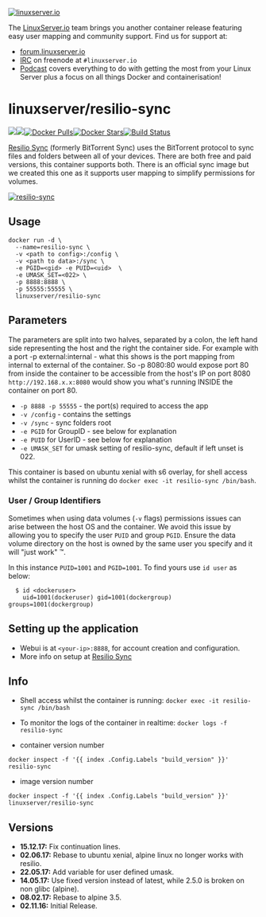 [linuxserverurl]: https://linuxserver.io
[forumurl]: https://forum.linuxserver.io
[ircurl]: https://www.linuxserver.io/irc/
[podcasturl]: https://www.linuxserver.io/podcast/
[appurl]: https://www.resilio.com/individuals/
[hub]: https://hub.docker.com/r/linuxserver/resilio-sync/

[![linuxserver.io](https://raw.githubusercontent.com/linuxserver/docker-templates/master/linuxserver.io/img/linuxserver_medium.png)][linuxserverurl]

The [LinuxServer.io][linuxserverurl] team brings you another container release featuring easy user mapping and community support. Find us for support at:
* [forum.linuxserver.io][forumurl]
* [IRC][ircurl] on freenode at `#linuxserver.io`
* [Podcast][podcasturl] covers everything to do with getting the most from your Linux Server plus a focus on all things Docker and containerisation!

# linuxserver/resilio-sync
[![](https://images.microbadger.com/badges/version/linuxserver/resilio-sync.svg)](https://microbadger.com/images/linuxserver/resilio-sync "Get your own version badge on microbadger.com")[![](https://images.microbadger.com/badges/image/linuxserver/resilio-sync.svg)](https://microbadger.com/images/linuxserver/resilio-sync "Get your own image badge on microbadger.com")[![Docker Pulls](https://img.shields.io/docker/pulls/linuxserver/resilio-sync.svg)][hub][![Docker Stars](https://img.shields.io/docker/stars/linuxserver/resilio-sync.svg)][hub][![Build Status](https://ci.linuxserver.io/buildStatus/icon?job=Docker-Builders/x86-64/x86-64-resilio-sync)](https://ci.linuxserver.io/job/Docker-Builders/job/x86-64/job/x86-64-resilio-sync/)

[Resilio Sync][appurl] (formerly BitTorrent Sync) uses the BitTorrent protocol to sync files and folders between all of your devices. There are both free and paid versions, this container supports both.
There is an official sync image but we created this one as it supports user mapping to simplify permissions for volumes.

[![resilio-sync](https://www.resilio.com/img/individual/freeproduct.jpg)][appurl]


## Usage

```
docker run -d \
  --name=resilio-sync \
  -v <path to config>:/config \
  -v <path to data>:/sync \
  -e PGID=<gid> -e PUID=<uid>  \
  -e UMASK_SET=<022> \
  -p 8888:8888 \
  -p 55555:55555 \
  linuxserver/resilio-sync
```

## Parameters

The parameters are split into two halves, separated by a colon, the left hand side representing the host and the right the container side. For example with a port -p external:internal - what this shows is the port mapping from internal to external of the container. So -p 8080:80 would expose port 80 from inside the container to be accessible from the host's IP on port 8080 `http://192.168.x.x:8080` would show you what's running INSIDE the container on port 80.

* `-p 8888 -p 55555` - the port(s) required to access the app
* `-v /config` - contains the settings
* `-v /sync` - sync folders root
* `-e PGID` for GroupID - see below for explanation
* `-e PUID` for UserID - see below for explanation
* `-e UMASK_SET` for umask setting of resilio-sync, default if left unset is 022.

This container is based on ubuntu xenial with s6 overlay, for shell access whilst the container is running do `docker exec -it resilio-sync /bin/bash`.

### User / Group Identifiers

Sometimes when using data volumes (`-v` flags) permissions issues can arise between the host OS and the container. We avoid this issue by allowing you to specify the user `PUID` and group `PGID`. Ensure the data volume directory on the host is owned by the same user you specify and it will "just work" ™.

In this instance `PUID=1001` and `PGID=1001`. To find yours use `id user` as below:

```
  $ id <dockeruser>
    uid=1001(dockeruser) gid=1001(dockergroup) groups=1001(dockergroup)
```

## Setting up the application

* Webui is at `<your-ip>:8888`, for account creation and configuration.
* More info on setup at [Resilio Sync][appurl]

## Info

* Shell access whilst the container is running: `docker exec -it resilio-sync /bin/bash`
* To monitor the logs of the container in realtime: `docker logs -f resilio-sync`

* container version number

`docker inspect -f '{{ index .Config.Labels "build_version" }}' resilio-sync`

* image version number

`docker inspect -f '{{ index .Config.Labels "build_version" }}' linuxserver/resilio-sync`

## Versions

+ **15.12.17:** Fix continuation lines.
+ **02.06.17:** Rebase to ubuntu xenial, alpine linux no longer works with resilio.
+ **22.05.17:** Add variable for user defined umask.
+ **14.05.17:** Use fixed version instead of latest, while 2.5.0 is broken on non glibc (alpine).
+ **08.02.17:** Rebase to alpine 3.5.
+ **02.11.16:** Initial Release.
